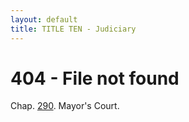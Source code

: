 ```yaml
---
layout: default 
title: TITLE TEN - Judiciary 
---
```


<H1>404 - File not found</H1>

Chap. [290](1ae6ce1c.html). Mayor's Court.
